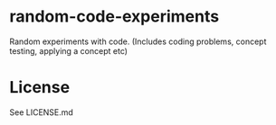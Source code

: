 # random-code-experiments
Random experiments with code. (Includes coding problems, concept testing, applying a concept etc)

# License

See LICENSE.md
